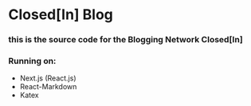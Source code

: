 # Closed[In] Blog
### this is the source code for the Blogging Network Closed[In]

### Running on:
- Next.js (React.js)
- React-Markdown
- Katex
